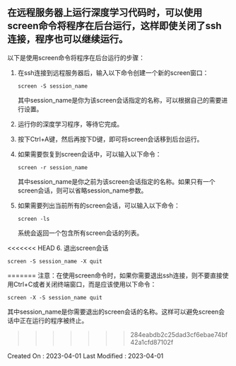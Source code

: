 ## 在远程服务器上运行深度学习代码时，可以使用screen命令将程序在后台运行，这样即使关闭了ssh连接，程序也可以继续运行。



以下是使用screen命令将程序在后台运行的步骤：

1. 在ssh连接到远程服务器后，输入以下命令创建一个新的screen窗口：

   ```
   screen -S session_name
   ```

   其中session_name是你为该screen会话指定的名称，可以根据自己的需要进行设置。

2. 运行你的深度学习程序，等待它完成。

3. 按下Ctrl+A键，然后再按下D键，即可将screen会话移到后台运行。

4. 如果需要恢复到screen会话中，可以输入以下命令：

   ```
   screen -r session_name
   ```

   其中session_name是你之前为该screen会话指定的名称。如果只有一个screen会话，则可以省略session_name参数。

5. 如果需要列出当前所有的screen会话，可以输入以下命令：

   ```
   screen -ls
   ```

   系统会返回一个包含所有screen会话的列表。

<<<<<<< HEAD
6. 退出screen会话

   ```
   screen -S session_name -X quit
   ```

   
=======
​	注意：在使用screen命令时，如果你需要退出ssh连接，则不要直接使用Ctrl+C或者关闭终端窗口，而是应该使用以下命令：

```
screen -X -S session_name quit
```

其中session_name是你需要退出的screen会话的名称。这样可以避免screen会话中正在运行的程序被终止。
>>>>>>> 284eabdb2c25dad3cf6ebae74bf42a1cfd87102f



Created On : 2023-04-01
Last Modified : 2023-04-01